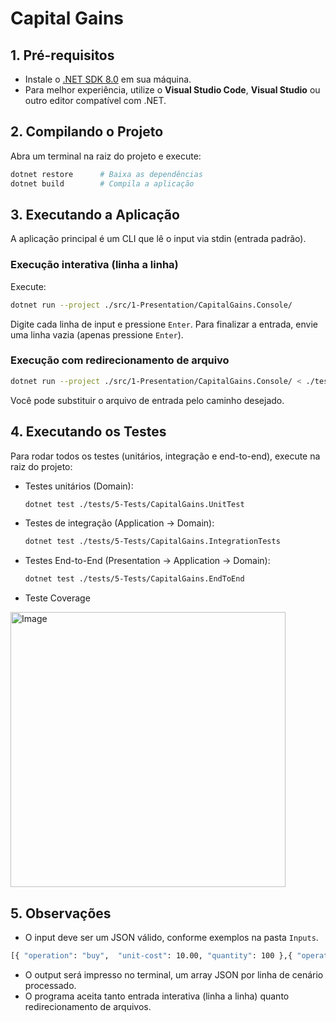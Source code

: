 # Capital Gains

## 1. Pré-requisitos
- Instale o [.NET SDK 8.0](https://dotnet.microsoft.com/pt-br/download/dotnet/8.0) em sua máquina.
- Para melhor experiência, utilize o **Visual Studio Code**, **Visual Studio** ou outro editor compatível com .NET.

## 2. Compilando o Projeto
Abra um terminal na raiz do projeto e execute:
```sh
dotnet restore      # Baixa as dependências
dotnet build        # Compila a aplicação
```

## 3. Executando a Aplicação
A aplicação principal é um CLI que lê o input via stdin (entrada padrão).

### Execução interativa (linha a linha)
Execute:
```sh
dotnet run --project ./src/1-Presentation/CapitalGains.Console/
```
Digite cada linha de input e pressione `Enter`. Para finalizar a entrada, envie uma linha vazia (apenas pressione `Enter`).

### Execução com redirecionamento de arquivo
```sh
dotnet run --project ./src/1-Presentation/CapitalGains.Console/ < ./tests/5-Tests/CapitalGains.EndToEnd/Inputs/input.case#1.json
```
Você pode substituir o arquivo de entrada pelo caminho desejado.

## 4. Executando os Testes
Para rodar todos os testes (unitários, integração e end-to-end), execute na raiz do projeto:

- Testes unitários (Domain):
  ```sh
  dotnet test ./tests/5-Tests/CapitalGains.UnitTest
  ```
- Testes de integração (Application -> Domain):
  ```sh
  dotnet test ./tests/5-Tests/CapitalGains.IntegrationTests
  ```
- Testes End-to-End (Presentation -> Application -> Domain):
  ```sh
  dotnet test ./tests/5-Tests/CapitalGains.EndToEnd
  ```
- Teste Coverage

   
<img width="440" alt="Image" src="https://github.com/user-attachments/assets/0716023a-1c50-4b06-8655-b0a01ea31571" />

## 5. Observações
- O input deve ser um JSON válido, conforme exemplos na pasta `Inputs`.
```sh
[{ "operation": "buy",  "unit-cost": 10.00, "quantity": 100 },{ "operation": "sell", "unit-cost": 15.00, "quantity": 50 }]
```
- O output será impresso no terminal, um array JSON por linha de cenário processado.
- O programa aceita tanto entrada interativa (linha a linha) quanto redirecionamento de arquivos.